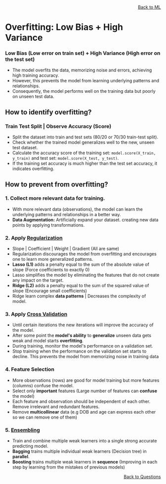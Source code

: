 <p align='right'><a align="right" href="https://github.com/KIRANKUMAR7296/Library/blob/main/Machine%20Learning/Machine%20Learning%20Models.md">Back to ML</a></p>

# **Overfitting: Low Bias + High Variance**

### **Low Bias (Low error on train set) + High Variance (High error on the test set)**
- The model overfits the data, memorizing noise and errors, achieving high training accuracy.
- However, this prevents the model from learning underlying patterns and relationships.
- Consequently, the model performs well on the training data but poorly on unseen test data.

## **How to identify overfitting?** 

### Train Test Split | Observe Accuracy (Score)
- Split the dataset into train and test sets (80/20 or 70/30 train-test split).
- Check whether the trained model generalizes well to the new, unseen test dataset.
- Calculate the accuracy score of the training set: `model.score(X_train, y_train)` and test set: `model.score(X_test, y_test)`.
- If the training set accuracy is much higher than the test set accuracy, it indicates overfitting.

## **How to prevent from overfitting?**

### 1. Collect more relevant data for training.
- With more relevant data (observations), the model can learn the underlying patterns and relationships in a better way.
- **Data Augmentation:** Artificially expand your dataset. creating new data points by applying transformations.

### 2. Apply [Regularization](https://github.com/KIRANKUMAR7296/Library/blob/main/Data%20Science/Regularization.md) 
- Slope | Coefficient | Weight | Gradient (All are same)
- Regularization discourages the model from overfitting and encourages one to learn more generalized patterns.
- **Lasso (L1)** adds a penalty equal to the sum of the absolute value of slope (Force coefficients to exactly 0)
- Lasso simplifies the model by eliminating the features that do not create any impact on the target.
- **Ridge (L2)** adds a penalty equal to the sum of the squared value of slope (Encourage small coefficients)
- Ridge learn complex **data patterns** | Decreases the complexity of model.

### 3. Apply [Cross Validation](https://github.com/KIRANKUMAR7296/Library/blob/main/Data%20Science/Cross%20Validation.md)
- Until certain iterations the new iterations will improve the accuracy of the model.
- After some point the **model's ability** to **generalize** unseen data gets weak and model starts **overfitting**.
- During training, monitor the model's performance on a validation set.
- Stop training when the performance on the validation set starts to decline. This prevents the model from memorizing noise in training data

### 4. Feature Selection
- More observations (rows) are good for model training but more features (columns) confuse the model.
- Select only **important** features (Large number of features can **confuse** the model)
- Each feature and observation should be independent of each other. Remove irrelevant and redundant features.
- Remove **multicollinear** data (e.g DOB and age can express each other so we can remove one of them)

### 5. [Ensembling](https://github.com/KIRANKUMAR7296/Library/blob/main/Data%20Science/Supervised%20Learning/Ensemble%20Techniques.md) 
- Train and combine multiple weak learners into a single strong accurate predicting model.
- **Bagging** trains multiple individual weak learners (Decision tree) in **parallel**.
- **Boosting** trains multiple weak learners in **sequence** (Improving in each step by learning from the mistakes of previous models) 

<p align='right'><a align="right" href="https://github.com/KIRANKUMAR7296/Library/blob/main/Interview.md">Back to Questions</a></p>
